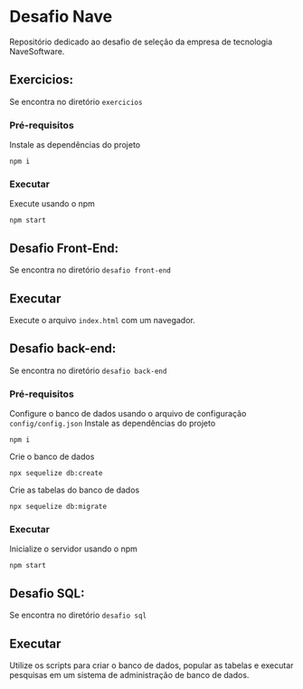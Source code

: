 
# Desafio Nave
Repositório dedicado ao desafio de seleção da empresa de tecnologia NaveSoftware.
## Exercicios:
Se encontra no diretório `exercicios`
### Pré-requisitos
Instale as dependências do projeto
```
npm i
```
### Executar
Execute usando o npm
```
npm start
```
## Desafio Front-End:
Se encontra no diretório `desafio front-end`
## Executar
Execute o arquivo `index.html` com um navegador.
## Desafio back-end:
Se encontra no diretório `desafio back-end`
### Pré-requisitos
Configure o banco de dados usando o arquivo de configuração `config/config.json`
Instale as dependências do projeto
```
npm i
```
Crie o banco de dados
```
npx sequelize db:create
```
Crie as tabelas do banco de dados
```
npx sequelize db:migrate
```
### Executar
Inicialize o servidor usando o npm
```
npm start
```
## Desafio SQL:
Se encontra no diretório `desafio sql`
## Executar
Utilize os scripts para criar o banco de dados, popular as tabelas e executar pesquisas em um sistema de administração de banco de dados.

